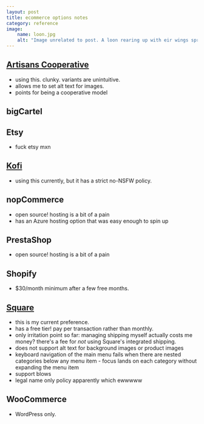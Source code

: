 ```yaml
---
layout: post
title: ecommerce options notes
category: reference
image: 
    name: loon.jpg
    alt: "Image unrelated to post. A loon rearing up with eir wings spread on a calm lake."
---
```


## [Artisans Cooperative](https://artisans.coop/pages/seller-profile/riverside-refuge-studio)

- using this. clunky. variants are unintuitive.
- allows me to set alt text for images.
- points for being a cooperative model

## bigCartel

## Etsy

- fuck etsy mxn

## [Kofi](https://ko-fi.com/inherentlee)

- using this currently, but it has a strict no-NSFW policy.

## nopCommerce

- open source! hosting is a bit of a pain
- has an Azure hosting option that was easy enough to spin up

## PrestaShop

- open source! hosting is a bit of a pain

## Shopify

- $30/month minimum after a few free months.

## [Square](https://riverside-refuge.square.site/)

- this is my current preference.
- has a free tier! pay per transaction rather than monthly.
- only irritation point so far: managing shipping myself actually costs me money? there's a fee for *not* using Square's integrated shipping.
- does not support alt text for background images or product images
- keyboard navigation of the main menu fails when there are nested categories below any menu item - focus lands on each category without expanding the menu item
- support blows
- legal name only policy apparently which ewwwww

## WooCommerce

- WordPress only.
